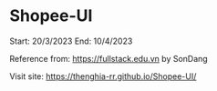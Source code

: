 # Shopee-UI
Start: 20/3/2023 End: 10/4/2023

Reference from: https://fullstack.edu.vn by SonDang 

Visit site: https://thenghia-rr.github.io/Shopee-UI/
